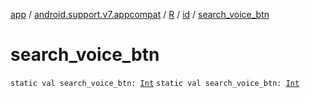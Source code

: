 [app](../../../index.md) / [android.support.v7.appcompat](../../index.md) / [R](../index.md) / [id](index.md) / [search_voice_btn](.)

# search_voice_btn

`static val search_voice_btn: `[`Int`](https://kotlinlang.org/api/latest/jvm/stdlib/kotlin/-int/index.html)
`static val search_voice_btn: `[`Int`](https://kotlinlang.org/api/latest/jvm/stdlib/kotlin/-int/index.html)